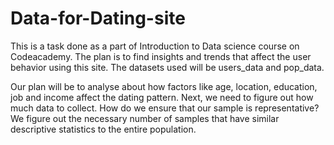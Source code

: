 # Data-for-Dating-site

This is a task done as a part of Introduction to Data science course on Codeacademy. The plan is to find insights and trends that affect the user behavior using this site.
The datasets used will be users_data and pop_data.

Our plan will be to analyse about how factors like age, location, education, job and income affect the dating pattern.
Next, we need to figure out how much data to collect.
How do we ensure that our sample is representative? We figure out the necessary number of samples that have similar descriptive statistics to the entire population.
